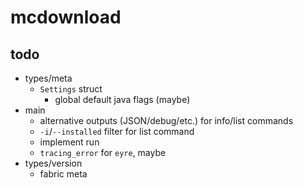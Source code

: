 # mcdownload

## todo

- types/meta
  - `Settings` struct
    - global default java flags (maybe)
- main
  - alternative outputs (JSON/debug/etc.) for info/list commands
  - `-i`/`--installed` filter for list command
  - implement run
  - `tracing_error` for `eyre`, maybe
- types/version
  - fabric meta
